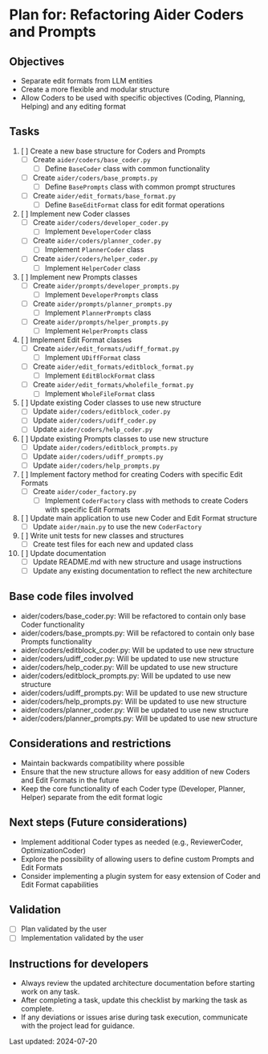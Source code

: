# Plan for: Refactoring Aider Coders and Prompts

## Objectives
- Separate edit formats from LLM entities
- Create a more flexible and modular structure
- Allow Coders to be used with specific objectives (Coding, Planning, Helping) and any editing format

## Tasks

1. [ ] Create a new base structure for Coders and Prompts
   - [ ] Create `aider/coders/base_coder.py`
     - [ ] Define `BaseCoder` class with common functionality
   - [ ] Create `aider/coders/base_prompts.py`
     - [ ] Define `BasePrompts` class with common prompt structures
   - [ ] Create `aider/edit_formats/base_format.py`
     - [ ] Define `BaseEditFormat` class for edit format operations

2. [ ] Implement new Coder classes
   - [ ] Create `aider/coders/developer_coder.py`
     - [ ] Implement `DeveloperCoder` class
   - [ ] Create `aider/coders/planner_coder.py`
     - [ ] Implement `PlannerCoder` class
   - [ ] Create `aider/coders/helper_coder.py`
     - [ ] Implement `HelperCoder` class

3. [ ] Implement new Prompts classes
   - [ ] Create `aider/prompts/developer_prompts.py`
     - [ ] Implement `DeveloperPrompts` class
   - [ ] Create `aider/prompts/planner_prompts.py`
     - [ ] Implement `PlannerPrompts` class
   - [ ] Create `aider/prompts/helper_prompts.py`
     - [ ] Implement `HelperPrompts` class

4. [ ] Implement Edit Format classes
   - [ ] Create `aider/edit_formats/udiff_format.py`
     - [ ] Implement `UDiffFormat` class
   - [ ] Create `aider/edit_formats/editblock_format.py`
     - [ ] Implement `EditBlockFormat` class
   - [ ] Create `aider/edit_formats/wholefile_format.py`
     - [ ] Implement `WholeFileFormat` class

5. [ ] Update existing Coder classes to use new structure
   - [ ] Update `aider/coders/editblock_coder.py`
   - [ ] Update `aider/coders/udiff_coder.py`
   - [ ] Update `aider/coders/help_coder.py`

6. [ ] Update existing Prompts classes to use new structure
   - [ ] Update `aider/coders/editblock_prompts.py`
   - [ ] Update `aider/coders/udiff_prompts.py`
   - [ ] Update `aider/coders/help_prompts.py`

7. [ ] Implement factory method for creating Coders with specific Edit Formats
   - [ ] Create `aider/coder_factory.py`
     - [ ] Implement `CoderFactory` class with methods to create Coders with specific Edit Formats

8. [ ] Update main application to use new Coder and Edit Format structure
   - [ ] Update `aider/main.py` to use the new `CoderFactory`

9. [ ] Write unit tests for new classes and structures
   - [ ] Create test files for each new and updated class

10. [ ] Update documentation
    - [ ] Update README.md with new structure and usage instructions
    - [ ] Update any existing documentation to reflect the new architecture

## Base code files involved
- aider/coders/base_coder.py: Will be refactored to contain only base Coder functionality
- aider/coders/base_prompts.py: Will be refactored to contain only base Prompts functionality
- aider/coders/editblock_coder.py: Will be updated to use new structure
- aider/coders/udiff_coder.py: Will be updated to use new structure
- aider/coders/help_coder.py: Will be updated to use new structure
- aider/coders/editblock_prompts.py: Will be updated to use new structure
- aider/coders/udiff_prompts.py: Will be updated to use new structure
- aider/coders/help_prompts.py: Will be updated to use new structure
- aider/coders/planner_coder.py: Will be updated to use new structure
- aider/coders/planner_prompts.py: Will be updated to use new structure

## Considerations and restrictions
- Maintain backwards compatibility where possible
- Ensure that the new structure allows for easy addition of new Coders and Edit Formats in the future
- Keep the core functionality of each Coder type (Developer, Planner, Helper) separate from the edit format logic

## Next steps (Future considerations)
- Implement additional Coder types as needed (e.g., ReviewerCoder, OptimizationCoder)
- Explore the possibility of allowing users to define custom Prompts and Edit Formats
- Consider implementing a plugin system for easy extension of Coder and Edit Format capabilities

## Validation
- [ ] Plan validated by the user
- [ ] Implementation validated by the user

## Instructions for developers
- Always review the updated architecture documentation before starting work on any task.
- After completing a task, update this checklist by marking the task as complete.
- If any deviations or issues arise during task execution, communicate with the project lead for guidance.

Last updated: 2024-07-20
